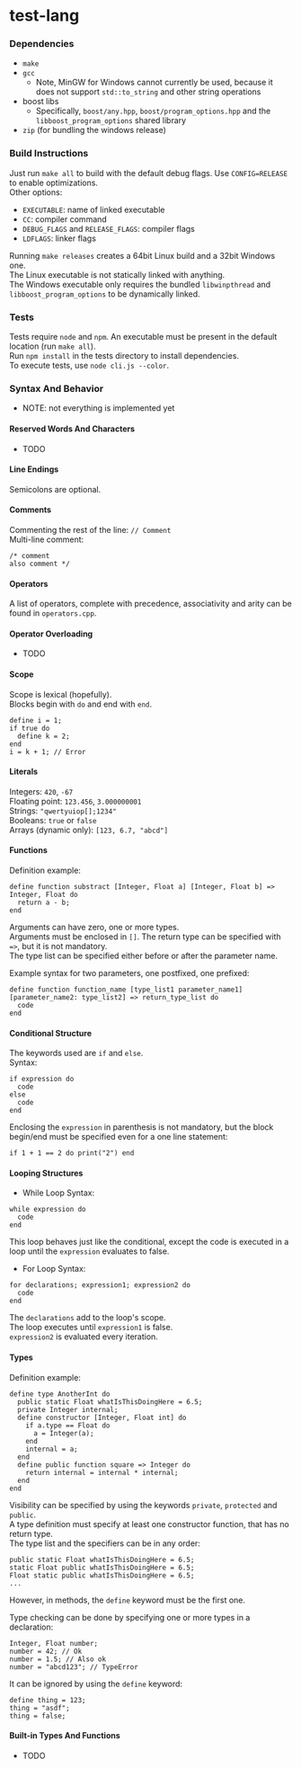 # test-lang

### Dependencies

- `make`
- `gcc`
  - Note, MinGW for Windows cannot currently be used, because it does not support `std::to_string` and other string operations
- boost libs
  - Specifically, `boost/any.hpp`, `boost/program_options.hpp` and the `libboost_program_options` shared library
- `zip` (for bundling the windows release)

### Build Instructions

Just run `make all` to build with the default debug flags. Use `CONFIG=RELEASE` to enable optimizations.  
Other options:
- `EXECUTABLE`: name of linked executable
- `CC`: compiler command
- `DEBUG_FLAGS` and `RELEASE_FLAGS`: compiler flags
- `LDFLAGS`: linker flags

Running `make releases` creates a 64bit Linux build and a 32bit Windows one.  
The Linux executable is not statically linked with anything.  
The Windows executable only requires the bundled `libwinpthread` and `libboost_program_options` to be dynamically linked.

### Tests

Tests require `node` and `npm`. An executable must be present in the default location (run `make all`).  
Run `npm install` in the tests directory to install dependencies.  
To execute tests, use `node cli.js --color`.

### Syntax And Behavior
- NOTE: not everything is implemented yet

#### Reserved Words And Characters

- TODO

#### Line Endings

Semicolons are optional.

#### Comments

Commenting the rest of the line: `// Comment`  
Multi-line comment:
```
/* comment
also comment */
```

#### Operators

A list of operators, complete with precedence, associativity and arity can be found in `operators.cpp`.

#### Operator Overloading

- TODO

#### Scope

Scope is lexical (hopefully).  
Blocks begin with `do` and end with `end`.
```
define i = 1;
if true do
  define k = 2;
end
i = k + 1; // Error
```

#### Literals

Integers: `420`, `-67`  
Floating point: `123.456`, `3.000000001`  
Strings: `"qwertyuiop[];1234"`  
Booleans: `true` or `false`  
Arrays (dynamic only): `[123, 6.7, "abcd"]`

#### Functions

Definition example:
```
define function substract [Integer, Float a] [Integer, Float b] => Integer, Float do
  return a - b;
end
```
Arguments can have zero, one or more types.  
Arguments must be enclosed in `[]`.
The return type can be specified with `=>`, but it is not mandatory.  
The type list can be specified either before or after the parameter name.

Example syntax for two parameters, one postfixed, one prefixed:
```
define function function_name [type_list1 parameter_name1] [parameter_name2: type_list2] => return_type_list do
  code
end
```

#### Conditional Structure

The keywords used are `if` and `else`.  
Syntax:
```
if expression do
  code
else
  code
end
```
Enclosing the `expression` in parenthesis is not mandatory, but the block begin/end must be specified even for a one line statement:
```
if 1 + 1 == 2 do print("2") end
```

#### Looping Structures

- While Loop
Syntax:
```
while expression do
  code
end
```
This loop behaves just like the conditional, except the code is executed in a loop until the `expression` evaluates to false.
- For Loop
Syntax:
```
for declarations; expression1; expression2 do
  code
end
```
The `declarations` add to the loop's scope.  
The loop executes until `expression1` is false.  
`expression2` is evaluated every iteration.

#### Types

Definition example:
```
define type AnotherInt do
  public static Float whatIsThisDoingHere = 6.5;
  private Integer internal;
  define constructor [Integer, Float int] do
    if a.type == Float do
      a = Integer(a);
    end
    internal = a;
  end
  define public function square => Integer do
    return internal = internal * internal;
  end
end
```
Visibility can be specified by using the keywords `private`, `protected` and `public`.  
A type definition must specify at least one constructor function, that has no return type.  
The type list and the specifiers can be in any order:
```
public static Float whatIsThisDoingHere = 6.5;
static Float public whatIsThisDoingHere = 6.5;
Float static public whatIsThisDoingHere = 6.5;
...
```
However, in methods, the `define` keyword must be the first one.

Type checking can be done by specifying one or more types in a declaration:  
```
Integer, Float number;
number = 42; // Ok
number = 1.5; // Also ok
number = "abcd123"; // TypeError
```
It can be ignored by using the `define` keyword:  
```
define thing = 123;
thing = "asdf";
thing = false;
```

#### Built-in Types And Functions

- TODO